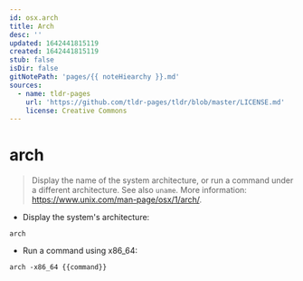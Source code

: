 ```yaml
---
id: osx.arch
title: Arch
desc: ''
updated: 1642441815119
created: 1642441815119
stub: false
isDir: false
gitNotePath: 'pages/{{ noteHiearchy }}.md'
sources:
  - name: tldr-pages
    url: 'https://github.com/tldr-pages/tldr/blob/master/LICENSE.md'
    license: Creative Commons
---
```

# arch

> Display the name of the system architecture, or run a command under a different architecture.
> See also `uname`.
> More information: <https://www.unix.com/man-page/osx/1/arch/>.

- Display the system's architecture:

`arch`

- Run a command using x86_64:

`arch -x86_64 {{command}}`

